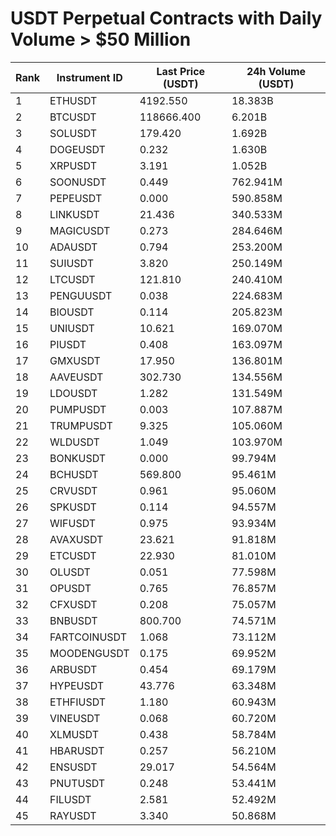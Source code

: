 # USDT Perpetual Contracts with Daily Volume > $50 Million

| Rank | Instrument ID | Last Price (USDT) | 24h Volume (USDT) |
|------|---------------|-------------------|-------------------|
| 1 | ETHUSDT | 4192.550 | 18.383B |
| 2 | BTCUSDT | 118666.400 | 6.201B |
| 3 | SOLUSDT | 179.420 | 1.692B |
| 4 | DOGEUSDT | 0.232 | 1.630B |
| 5 | XRPUSDT | 3.191 | 1.052B |
| 6 | SOONUSDT | 0.449 | 762.941M |
| 7 | PEPEUSDT | 0.000 | 590.858M |
| 8 | LINKUSDT | 21.436 | 340.533M |
| 9 | MAGICUSDT | 0.273 | 284.646M |
| 10 | ADAUSDT | 0.794 | 253.200M |
| 11 | SUIUSDT | 3.820 | 250.149M |
| 12 | LTCUSDT | 121.810 | 240.410M |
| 13 | PENGUUSDT | 0.038 | 224.683M |
| 14 | BIOUSDT | 0.114 | 205.823M |
| 15 | UNIUSDT | 10.621 | 169.070M |
| 16 | PIUSDT | 0.408 | 163.097M |
| 17 | GMXUSDT | 17.950 | 136.801M |
| 18 | AAVEUSDT | 302.730 | 134.556M |
| 19 | LDOUSDT | 1.282 | 131.549M |
| 20 | PUMPUSDT | 0.003 | 107.887M |
| 21 | TRUMPUSDT | 9.325 | 105.060M |
| 22 | WLDUSDT | 1.049 | 103.970M |
| 23 | BONKUSDT | 0.000 | 99.794M |
| 24 | BCHUSDT | 569.800 | 95.461M |
| 25 | CRVUSDT | 0.961 | 95.060M |
| 26 | SPKUSDT | 0.114 | 94.557M |
| 27 | WIFUSDT | 0.975 | 93.934M |
| 28 | AVAXUSDT | 23.621 | 91.818M |
| 29 | ETCUSDT | 22.930 | 81.010M |
| 30 | OLUSDT | 0.051 | 77.598M |
| 31 | OPUSDT | 0.765 | 76.857M |
| 32 | CFXUSDT | 0.208 | 75.057M |
| 33 | BNBUSDT | 800.700 | 74.571M |
| 34 | FARTCOINUSDT | 1.068 | 73.112M |
| 35 | MOODENGUSDT | 0.175 | 69.952M |
| 36 | ARBUSDT | 0.454 | 69.179M |
| 37 | HYPEUSDT | 43.776 | 63.348M |
| 38 | ETHFIUSDT | 1.180 | 60.943M |
| 39 | VINEUSDT | 0.068 | 60.720M |
| 40 | XLMUSDT | 0.438 | 58.784M |
| 41 | HBARUSDT | 0.257 | 56.210M |
| 42 | ENSUSDT | 29.017 | 54.564M |
| 43 | PNUTUSDT | 0.248 | 53.441M |
| 44 | FILUSDT | 2.581 | 52.492M |
| 45 | RAYUSDT | 3.340 | 50.868M |
